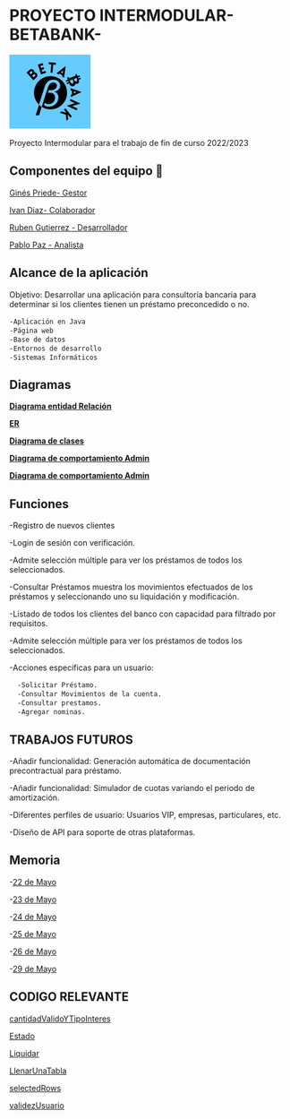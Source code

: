 

# PROYECTO INTERMODULAR- BETABANK- 


   ![Logo](https://github.com/DAM132/BetaBank/blob/master/Java/Swing%20-logo/src/main/resources/Imagen/logo.jpg?raw=true)

Proyecto Intermodular para el trabajo de fin de curso 2022/2023
## Componentes del equipo 🚀


  [Ginés Priede- Gestor](https://github.com/DAM132)

  [Ivan Diaz- Colaborador](https://github.com/ivaandiaz)

  [Ruben Gutierrez - Desarrollador](https://github.com/DAM122)

  [Pablo Paz - Analista](https://github.com/DAM122)

## Alcance  de la aplicación 

 Objetivo: Desarrollar una aplicación para consultoría bancaria para determinar si los clientes tienen un préstamo preconcedido o no.
 
    -Aplicación en Java
    -Página web
    -Base de datos
    -Entornos de desarrollo
    -Sistemas Informáticos
  
  

## Diagramas

[**Diagrama entidad Relación**](assets/Entidad_relacion.jpeg)

[**ER**](assets/ER.jpeg)

[**Diagrama de clases**](assets/Esquema_de_clases.jpeg)

[**Diagrama de comportamiento Admin**](/ED/Diagramas/Diagrama_Admin.png)

[**Diagrama de comportamiento Admin**](/ED/Diagramas/Diagrama_Usuario.png)


## Funciones

-Registro de nuevos clientes 

-Login de sesión con verificación. 

-Admite selección múltiple para ver los préstamos de todos los seleccionados.

-Consultar Préstamos muestra los movimientos efectuados de los préstamos y seleccionando uno su liquidación y modificación. 

-Listado de todos los clientes del banco con capacidad para filtrado por requisitos. 

-Admite selección múltiple para ver los préstamos de todos los seleccionados.

-Acciones especificas para un usuario:

	  -Solicitar Préstamo.
	  -Consultar Movimientos de la cuenta. 
	  -Consultar prestamos.
	  -Agregar nominas.

## TRABAJOS FUTUROS

-Añadir funcionalidad: Generación automática de documentación precontractual para préstamo.

-Añadir funcionalidad: Simulador de cuotas variando el periodo de amortización.

-Diferentes perfiles de usuario: Usuarios VIP, empresas, particulares, etc.

-Diseño de API para soporte de otras plataformas. 



## Memoria
 
 -[22 de Mayo](Memoria/Memoria23.docx)
  
  -[23 de Mayo](Memoria/Memoria23.docx)
  
  -[24 de Mayo](Memoria/Memoria23.docx)
  
  -[25 de Mayo](Memoria/Memoria23.docx)
  
  -[26 de Mayo](Memoria/Memoria23.docx)
  
  -[29 de Mayo](Memoria/Memoria23.docx)
  
  ## CODIGO RELEVANTE 
  
  
  
 [cantidadValidoYTipoInteres](https://github.com/DAM132/BetaBank/blob/master/Codigo_Interesante/cantidadValidoYTipoInteres.PNG?raw=true)

 [Estado](https://github.com/DAM132/BetaBank/blob/master/Codigo_Interesante/estado.PNG?raw=true)
  
 [Liquidar](https://github.com/DAM132/BetaBank/blob/master/Codigo_Interesante/liquidar.PNG?raw=true)
 

    
  [LlenarUnaTabla](https://github.com/DAM132/BetaBank/blob/master/Codigo_Interesante/llenarUnaTabla.PNG?raw=true)  
   
   
   
   [selectedRows](https://github.com/DAM132/BetaBank/blob/master/Codigo_Interesante/selectedRows.PNG?raw=true)  
 
  [validezUsuario](https://github.com/DAM132/BetaBank/blob/master/Codigo_Interesante/validezUsuario.PNG?raw=true)  




   
   
   
  
  
  

